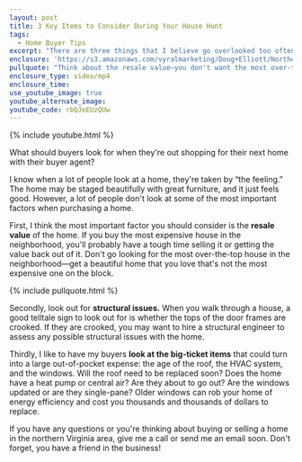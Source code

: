 ```yaml
---
layout: post
title: 3 Key Items to Consider During Your House Hunt
tags:
  - Home Buyer Tips
excerpt: "There are three things that I believe go overlooked too often by buyers when they're out looking for homes with their agent."
enclosure: 'https://s3.amazonaws.com/vyralmarketing/Doug+Elliott/Northern+Virginia+Real+Estate-+3+items+you+can%2527t+overlook+when+house+hunting.mp4'
pullquote: "Think about the resale value—you don't want the most over-the-top home on the block."
enclosure_type: video/mp4
enclosure_time:
use_youtube_image: true
youtube_alternate_image:
youtube_code: rbQJeEUzQUw
---
```



{% include youtube.html %}

What should buyers look for when they're out shopping for their next home with their buyer agent?

I know when a lot of people look at a home, they're taken by “the feeling.” The home may be staged beautifully with great furniture, and it just feels good. However, a lot of people don't look at some of the most important factors when purchasing a home.

First, I think the most important factor you should consider is the **resale value** of the home. If you buy the most expensive house in the neighborhood, you'll probably have a tough time selling it or getting the value back out of it. Don't go looking for the most over-the-top house in the neighborhood—get a beautiful home that you love that's not the most expensive one on the block.

{% include pullquote.html %}

Secondly, look out for **structural issues.** When you walk through a house, a good telltale sign to look out for is whether the tops of the door frames are crooked. If they are crooked, you may want to hire a structural engineer to assess any possible structural issues with the home.

Thirdly, I like to have my buyers **look at the big-ticket items** that could turn into a large out-of-pocket expense: the age of the roof, the HVAC system, and the windows. Will the roof need to be replaced soon? Does the home have a heat pump or central air? Are they about to go out? Are the windows updated or are they single-pane? Older windows can rob your home of energy efficiency and cost you thousands and thousands of dollars to replace.

If you have any questions or you're thinking about buying or selling a home in the northern Virginia area, give me a call or send me an email soon. Don't forget, you have a friend in the business!
